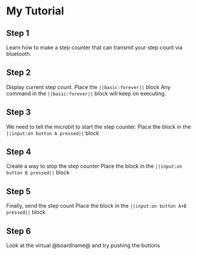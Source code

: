 
# My Tutorial

## Step 1

Learn how to make a step counter that can transmit your step count via bluetooth.

## Step 2

Display current step count.
Place the  ``||basic:forever||`` block
Any command in the ``||basic:forever||`` block will keep on executing.


## Step 3

We need to tell the microbit to start the step counter.
Place the  block in the ``||input:on button A pressed||`` block


## Step 4

Create a way to stop the step counter
Place the  block in the ``||input:on button B pressed||`` block


## Step 5

Finally, send the step count
Place the  block in the ``||input:on button A+B pressed||`` block


## Step 6
Look at the virtual @boardname@ and try pushing the buttons

